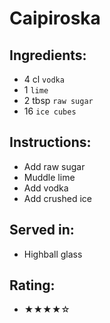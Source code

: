 # Caipiroska

## Ingredients:
- 4 cl `vodka`
- 1 `lime`
- 2 tbsp `raw sugar`
- 16 `ice cubes`

## Instructions:
- Add raw sugar
- Muddle lime
- Add vodka
- Add crushed ice

## Served in:
- Highball glass

## Rating:
- ★★★★☆